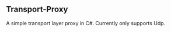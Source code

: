 Transport-Proxy
---------------

A simple transport layer proxy in C#. Currently only supports Udp.
